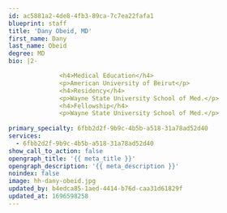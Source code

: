 ```yaml
---
id: ac5881a2-4de8-4fb3-89ca-7c7ea22fafa1
blueprint: staff
title: 'Dany Obeid, MD'
first_name: Dany
last_name: Obeid
degree: MD
bio: |2-

              <h4>Medical Education</h4>
              <p>American University of Beirut</p>
              <h4>Residency</h4>
              <p>Wayne State University School of Med.</p>
              <h4>Fellowship</h4>
              <p>Wayne State University School of Med.</p>
          
primary_specialty: 6fbb2d2f-9b9c-4b5b-a518-31a78ad52d40
services:
  - 6fbb2d2f-9b9c-4b5b-a518-31a78ad52d40
show_call_to_action: false
opengraph_title: '{{ meta_title }}'
opengraph_description: '{{ meta_description }}'
noindex: false
image: hh-dany-obeid.jpg
updated_by: b4edca85-1aed-4414-b76d-caa31d61829f
updated_at: 1696598258
---
```

